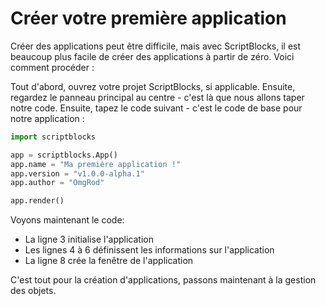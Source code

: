 # Créer votre première application

Créer des applications peut être difficile, mais avec ScriptBlocks, il est beaucoup plus facile de créer des applications à partir de zéro. Voici comment procéder :

Tout d'abord, ouvrez votre projet ScriptBlocks, si applicable. Ensuite, regardez le panneau principal au centre - c'est là que nous allons taper notre code. Ensuite, tapez le code suivant - c'est le code de base pour notre application :

```py
import scriptblocks

app = scriptblocks.App()
app.name = "Ma première application !"
app.version = "v1.0.0-alpha.1"
app.author = "OmgRod"

app.render()
```
Voyons maintenant le code:

- La ligne 3 initialise l'application
- Les lignes 4 à 6 définissent les informations sur l'application
- La ligne 8 crée la fenêtre de l'application

C'est tout pour la création d'applications, passons maintenant à la gestion des objets.
